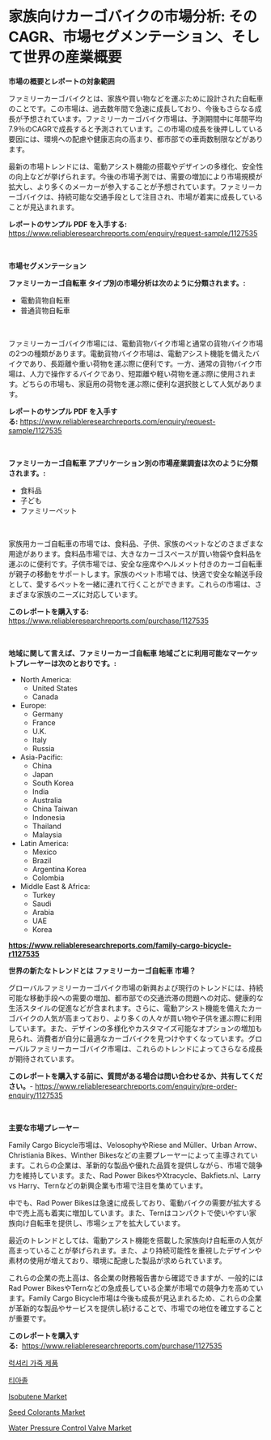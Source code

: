 <p><h1>家族向けカーゴバイクの市場分析: そのCAGR、市場セグメンテーション、そして世界の産業概要</h1></p><p><strong>市場の概要とレポートの対象範囲</strong></p>
<p><p>ファミリーカーゴバイクとは、家族や買い物などを運ぶために設計された自転車のことです。この市場は、過去数年間で急速に成長しており、今後もさらなる成長が予想されています。ファミリーカーゴバイク市場は、予測期間中に年間平均7.9％のCAGRで成長すると予測されています。この市場の成長を後押ししている要因には、環境への配慮や健康志向の高まり、都市部での車両数制限などがあります。</p><p>最新の市場トレンドには、電動アシスト機能の搭載やデザインの多様化、安全性の向上などが挙げられます。今後の市場予測では、需要の増加により市場規模が拡大し、より多くのメーカーが参入することが予想されています。ファミリーカーゴバイクは、持続可能な交通手段として注目され、市場が着実に成長していることが見込まれます。</p></p>
<p><strong>レポートのサンプル PDF を入手する:</strong> <a href="https://www.reliableresearchreports.com/enquiry/request-sample/1127535">https://www.reliableresearchreports.com/enquiry/request-sample/1127535</a></p>
<p>&nbsp;</p>
<p><strong>市場セグメンテーション</strong></p>
<p><strong>ファミリーカーゴ自転車 タイプ別の市場分析は次のように分類されます。:</strong></p>
<p><ul><li>電動貨物自転車</li><li>普通貨物自転車</li></ul></p>
<p>&nbsp;</p>
<p><p>ファミリーカーゴバイク市場には、電動貨物バイク市場と通常の貨物バイク市場の2つの種類があります。電動貨物バイク市場は、電動アシスト機能を備えたバイクであり、長距離や重い荷物を運ぶ際に便利です。一方、通常の貨物バイク市場は、人力で操作するバイクであり、短距離や軽い荷物を運ぶ際に使用されます。どちらの市場も、家庭用の荷物を運ぶ際に便利な選択肢として人気があります。</p></p>
<p><strong>レポートのサンプル PDF を入手する:</strong>&nbsp;<a href="https://www.reliableresearchreports.com/enquiry/request-sample/1127535">https://www.reliableresearchreports.com/enquiry/request-sample/1127535</a></p>
<p>&nbsp;</p>
<p><strong> ファミリーカーゴ自転車 アプリケーション別の市場産業調査は次のように分類されます。:</strong></p>
<p><ul><li>食料品</li><li>子ども</li><li>ファミリーペット</li></ul></p>
<p>&nbsp;</p>
<p><p>家族用カーゴ自転車の市場では、食料品、子供、家族のペットなどのさまざまな用途があります。食料品市場では、大きなカーゴスペースが買い物袋や食料品を運ぶのに便利です。子供市場では、安全な座席やヘルメット付きのカーゴ自転車が親子の移動をサポートします。家族のペット市場では、快適で安全な輸送手段として、愛するペットを一緒に連れて行くことができます。これらの市場は、さまざまな家族のニーズに対応しています。</p></p>
<p><strong>このレポートを購入する:</strong>&nbsp; <a href="https://www.reliableresearchreports.com/purchase/1127535">https://www.reliableresearchreports.com/purchase/1127535</a></p>
<p>&nbsp;</p>
<p><strong>地域に関して言えば、ファミリーカーゴ自転車 地域ごとに利用可能なマーケットプレーヤーは次のとおりです。:</strong></p>
<p><ul>
    <li>
        North America:
        <ul>
            <li>United States</li>
            <li>Canada</li>
        </ul>
    </li>
    <li>
        Europe:
        <ul>
            <li>Germany</li>
            <li>France</li>
            <li>U.K.</li>
            <li>Italy</li>
            <li>Russia</li>
        </ul>
    </li>
    <li>
        Asia-Pacific:
        <ul>
            <li>China</li>
            <li>Japan</li>
            <li>South Korea</li>
            <li>India</li>
            <li>Australia</li>
            <li>China Taiwan</li>
            <li>Indonesia</li>
            <li>Thailand</li>
            <li>Malaysia</li>
        </ul>
    </li>
    <li>
        Latin America:
        <ul>
            <li>Mexico</li>
            <li>Brazil</li>
            <li>Argentina Korea</li>
            <li>Colombia</li>
        </ul>
    </li>
    <li>
        Middle East & Africa:
        <ul>
            <li>Turkey</li>
            <li>Saudi</li>
            <li>Arabia</li>
            <li>UAE</li>
            <li>Korea</li>
        </ul>
    </li>
    </ul></p>
<p><strong><a href="https://www.reliableresearchreports.com/family-cargo-bicycle-r1127535">https://www.reliableresearchreports.com/family-cargo-bicycle-r1127535</a></strong>&nbsp;</p>
<p><strong>世界の新たなトレンドとは ファミリーカーゴ自転車 市場？</strong></p>
<p><p>グローバルファミリーカーゴバイク市場の新興および現行のトレンドには、持続可能な移動手段への需要の増加、都市部での交通渋滞の問題への対応、健康的な生活スタイルの促進などが含まれます。さらに、電動アシスト機能を備えたカーゴバイクの人気が高まっており、より多くの人々が買い物や子供を運ぶ際に利用しています。また、デザインの多様化やカスタマイズ可能なオプションの増加も見られ、消費者が自分に最適なカーゴバイクを見つけやすくなっています。グローバルファミリーカーゴバイク市場は、これらのトレンドによってさらなる成長が期待されています。</p></p>
<p><strong>このレポートを購入する前に、質問がある場合は問い合わせるか、共有してください。</strong>- <a href="https://www.reliableresearchreports.com/enquiry/pre-order-enquiry/1127535">https://www.reliableresearchreports.com/enquiry/pre-order-enquiry/1127535</a></p>
<p>&nbsp;</p>
<p><strong>主要な市場プレーヤー</strong></p>
<p><p>Family Cargo Bicycle市場は、VelosophyやRiese and Müller、Urban Arrow、Christiania Bikes、Winther Bikesなどの主要プレーヤーによって主導されています。これらの企業は、革新的な製品や優れた品質を提供しながら、市場で競争力を維持しています。また、Rad Power BikesやXtracycle、Bakfiets.nl、Larry vs Harry、Ternなどの新興企業も市場で注目を集めています。</p><p>中でも、Rad Power Bikesは急速に成長しており、電動バイクの需要が拡大する中で売上高も着実に増加しています。また、Ternはコンパクトで使いやすい家族向け自転車を提供し、市場シェアを拡大しています。</p><p>最近のトレンドとしては、電動アシスト機能を搭載した家族向け自転車の人気が高まっていることが挙げられます。また、より持続可能性を重視したデザインや素材の使用が増えており、環境に配慮した製品が求められています。</p><p>これらの企業の売上高は、各企業の財務報告書から確認できますが、一般的にはRad Power BikesやTernなどの急成長している企業が市場での競争力を高めています。Family Cargo Bicycle市場は今後も成長が見込まれるため、これらの企業が革新的な製品やサービスを提供し続けることで、市場での地位を確立することが重要です。</p></p>
<p><strong>このレポートを購入する:</strong>&nbsp;&nbsp;<a href="https://www.reliableresearchreports.com/purchase/1127535">https://www.reliableresearchreports.com/purchase/1127535</a></p>
<p><p><a href="https://github.com/vsoq0zknh59/Market-Research-Report-List-1/blob/main/744820939195.md">럭셔리 가죽 제품</a></p><p><a href="https://github.com/Tristiarton768456/Market-Research-Report-List-1/blob/main/914109639197.md">티아졸</a></p><p><a href="https://noble-drawer-34c.notion.site/Isobutene-Market-Exploring-Market-Share-Market-Trends-and-Future-Growth-eabff6b03f8a498484145e98dd970b85">Isobutene Market</a></p><p><a href="https://issuu.com/reportprime-2/docs/seed-colorants-market-size-2030.pptx">Seed Colorants Market</a></p><p><a href="https://view.publitas.com/reportprime-1/water-pressure-control-valve-market-share-evolution-and-market-growth-trends-2024-2031/">Water Pressure Control Valve Market</a></p></p>